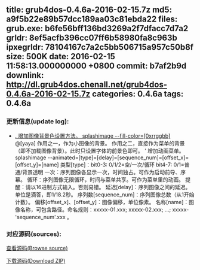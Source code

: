 title: grub4dos-0.4.6a-2016-02-15.7z
md5: a9f5b22e89b57dcc189aa03c81ebda22
files:
  grub.exe: b6fe56bff136bd3269a2f7dfacc7d7a2
  grldr: 8ef5acfb396cc07ff6b58980fa8c963b
  ipxegrldr: 78104167c7a2c5bb506715a957c50b8f
size: 500K
date: 2016-02-15 11:58:13.000000000 +0800
commit: b7af2b9d
downlink: http://dl.grub4dos.chenall.net/grub4dos-0.4.6a-2016-02-15.7z
categories: 0.4.6a
tags: 0.4.6a
---


### 更新信息(update log):
  * [﻿. 增加图像背景色设置方法。    splashimage --fill-color=[0xrrggbb]](https://github.com/chenall/grub4dos/commit/b7af2b9d7b71865142b42e3e13d2162ecb85f7de)　@[yaya]
    	  作用之一，作为小图像的背景。
    		作用之二，直接作为菜单的背景（即不加载图像背景）。此时只设置字体的前景色即可。
    ' 增加动画菜单。    splashimage --animated=[type]=[delay]=[sequence_num]=[offset_x]=[offset_y]=[name]
    	  类型[type]：bit0-3:  0/1/2=空/一次/循环
    		            bit4-7:  0/1=普通/背景透明
    								一次：序列图像各显示一次，时间独占。可作为启动前导、序幕。
    								循环：序列图像无限循环，时间与菜单共享。可作为菜单里的动画。
    								提醒：请以16进制方式输入。否则易错。
    		延迟[delay]：序列图像之间的延迟。单位是滴答，即1/18.2秒。
    		序列数[sequence_num]：序列图像总数（从1开始计数）。
    		偏移[offset_x]、[offset_y]：图像偏移，单位像素。
    		名称[name]：图像名称，可包含路径。命名规则：xxxxx-01.xxx; xxxxx-02.xxx; ...; xxxxx-'sequence_num'.xxx 。

### 对应源码(sources):
  [查看源码(Browse source)](https://github.com/chenall/grub4dos/tree/b7af2b9d7b71865142b42e3e13d2162ecb85f7de)

  [下载源码(Download ZIP)](https://github.com/chenall/grub4dos/archive/b7af2b9d7b71865142b42e3e13d2162ecb85f7de.zip)

